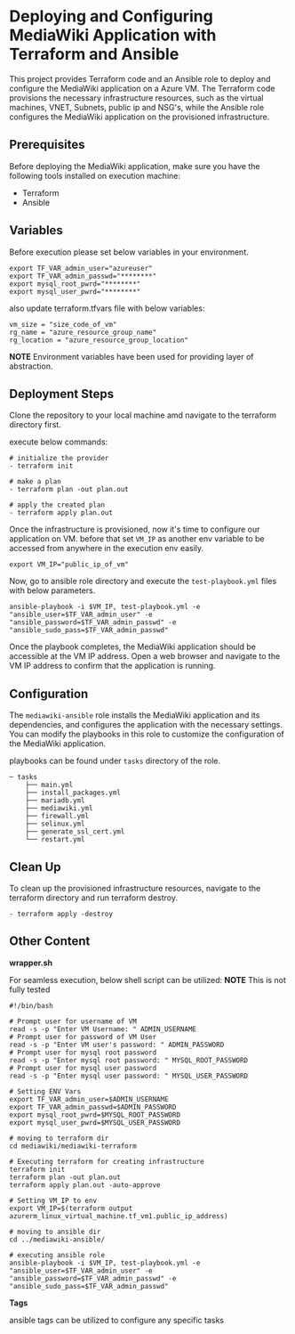Deploying and Configuring MediaWiki Application with Terraform and Ansible
==========================================================================

This project provides Terraform code and an Ansible role to deploy and configure the MediaWiki application on a Azure VM. The Terraform code provisions the necessary infrastructure resources, such as the virtual machines, VNET, Subnets, public ip and NSG's, while the Ansible role configures the MediaWiki application on the provisioned infrastructure.

Prerequisites
-------------

Before deploying the MediaWiki application, make sure you have the following tools installed on execution machine:

- Terraform
- Ansible

Variables
---------

Before execution please set below variables in your environment.

    export TF_VAR_admin_user="azureuser"
    export TF_VAR_admin_passwd="********"
    export mysql_root_pwrd="********"
    export mysql_user_pwrd="********"

also update terraform.tfvars file with below variables:

    vm_size = "size_code_of_vm"
    rg_name = "azure_resource_group_name"
    rg_location = "azure_resource_group_location"

**NOTE** Environment variables have been used for providing layer of abstraction.

Deployment Steps
----------------

Clone the repository to your local machine amd navigate to the terraform directory first.

execute below commands:


    # initialize the provider
    - terraform init    

    # make a plan
    - terraform plan -out plan.out

    # apply the created plan
    - terraform apply plan.out


Once the infrastructure is provisioned, now it's time to configure our application on VM.
before that set `VM_IP` as another env variable to be accessed from anywhere in the execution env easily.

    export VM_IP="public_ip_of_vm"

Now, go to ansible role directory and execute the `test-playbook.yml` files with below parameters.


    ansible-playbook -i $VM_IP, test-playbook.yml -e "ansible_user=$TF_VAR_admin_user" -e "ansible_password=$TF_VAR_admin_passwd" -e "ansible_sudo_pass=$TF_VAR_admin_passwd"


Once the playbook completes, the MediaWiki application should be accessible at the VM IP address. Open a web browser and navigate to the VM IP address to confirm that the application is running.

Configuration
-------------

The `mediawiki-ansible` role installs the MediaWiki application and its dependencies, and configures the application with the necessary settings. You can modify the playbooks in this role to customize the configuration of the MediaWiki application.

playbooks can be found under `tasks` directory of the role.

    ─ tasks
        ├── main.yml
        ├── install_packages.yml
        ├── mariadb.yml
        ├── mediawiki.yml
        ├── firewall.yml
        ├── selinux.yml
        ├── generate_ssl_cert.yml
        └── restart.yml
        

Clean Up
--------

To clean up the provisioned infrastructure resources, navigate to the terraform directory and run terraform destroy.

    - terraform apply -destroy


Other Content
-------------

**wrapper.sh**


For seamless execution, below shell script can be utilized:
**NOTE** This is not fully tested

    #!/bin/bash

    # Prompt user for username of VM
    read -s -p "Enter VM Username: " ADMIN_USERNAME
    # Prompt user for password of VM User
    read -s -p "Enter VM user's password: " ADMIN_PASSWORD
    # Prompt user for mysql root password
    read -s -p "Enter mysql root password: " MYSQL_ROOT_PASSWORD
    # Prompt user for mysql user password
    read -s -p "Enter mysql user password: " MYSQL_USER_PASSWORD

    # Setting ENV Vars
    export TF_VAR_admin_user=$ADMIN_USERNAME
    export TF_VAR_admin_passwd=$ADMIN_PASSWORD
    export mysql_root_pwrd=$MYSQL_ROOT_PASSWORD
    export mysql_user_pwrd=$MYSQL_USER_PASSWORD

    # moving to terraform dir
    cd mediawiki/mediawiki-terraform

    # Executing terraform for creating infrastructure
    terraform init
    terraform plan -out plan.out
    terraform apply plan.out -auto-approve

    # Setting VM_IP to env
    export VM_IP=$(terraform output azurerm_linux_virtual_machine.tf_vm1.public_ip_address)

    # moving to ansible dir
    cd ../mediawiki-ansible/

    # executing ansible role
    ansible-playbook -i $VM_IP, test-playbook.yml -e "ansible_user=$TF_VAR_admin_user" -e "ansible_password=$TF_VAR_admin_passwd" -e "ansible_sudo_pass=$TF_VAR_admin_passwd"


**Tags**

ansible tags can be utilized to configure any specific tasks


